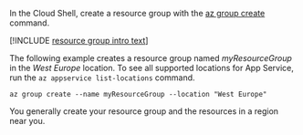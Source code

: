 In the Cloud Shell, create a resource group with the [az group create](/cli/azure/group#create) command.

[!INCLUDE [resource group intro text](resource-group.md)]

The following example creates a resource group named *myResourceGroup* in the *West Europe* location. To see all supported locations for App Service, run the `az appservice list-locations` command.

```azurecli-interactive
az group create --name myResourceGroup --location "West Europe"
```

You generally create your resource group and the resources in a region near you. 